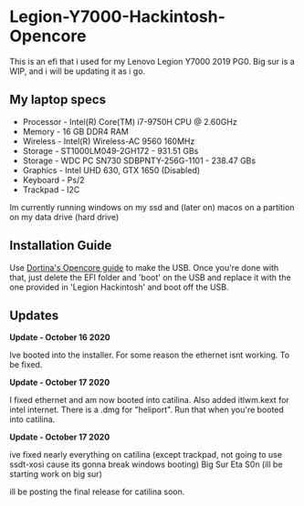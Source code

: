 # Legion-Y7000-Hackintosh-Opencore
This is an efi that i used for my Lenovo Legion Y7000 2019 PG0. Big sur is a WIP, and i will be updating it as i go.

## My laptop specs

 - Processor - Intel(R) Core(TM) i7-9750H CPU @ 2.60GHz
 - Memory - 16 GB DDR4 RAM
 - Wireless - Intel(R) Wireless-AC 9560 160MHz
 - Storage - ST1000LM049-2GH172 - 931.51 GBs
 - Storage - WDC PC SN730 SDBPNTY-256G-1101 - 238.47 GBs
 - Graphics - Intel UHD 630, GTX 1650 (Disabled)
 - Keyboard - Ps/2
 - Trackpad - I2C


Im currently running windows on my ssd and (later on) macos on a partition on my data drive (hard drive)

## Installation Guide

Use [Dortina's Opencore guide](https://dortania.github.io/OpenCore-Install-Guide/installer-guide/) to make the USB.
Once you're done with that, just delete the EFI folder and 'boot' on the USB and replace it with the one provided in 'Legion Hackintosh' and boot off the USB.

## Updates

**Update - October 16 2020**

Ive booted into the installer. For some reason the ethernet isnt working. To be fixed.

**Update - October 17 2020**

I fixed ethernet and am now booted into catilina. Also added itlwm.kext for intel internet. There is a .dmg for "heliport". Run that when you're booted into catilina.

**Update - October 17 2020**

ive fixed nearly everything on catilina (except trackpad, not going to use ssdt-xosi cause its gonna break windows booting)
Big Sur Eta S0n (ill be starting work on big sur)

ill be posting the final release for catilina soon. 
